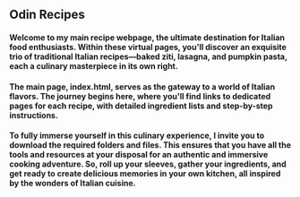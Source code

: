 <h2>Odin Recipes</h2>

<h4>Welcome to my main recipe webpage, the ultimate destination for Italian food enthusiasts. Within these virtual pages, you'll discover an exquisite trio of traditional Italian recipes—baked ziti, lasagna, and pumpkin pasta, each a culinary masterpiece in its own right.</h4>

<h4>The main page, index.html, serves as the gateway to a world of Italian flavors. The journey begins here, where you'll find links to dedicated pages for each recipe, with detailed ingredient lists and step-by-step instructions.</h4>

<h4>To fully immerse yourself in this culinary experience, I invite you to download the required folders and files. This ensures that you have all the tools and resources at your disposal for an authentic and immersive cooking adventure. So, roll up your sleeves, gather your ingredients, and get ready to create delicious memories in your own kitchen, all inspired by the wonders of Italian cuisine.</h4>

